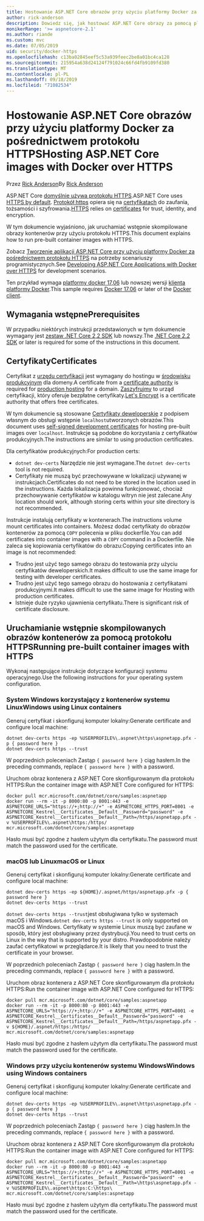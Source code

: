 ```yaml
---
title: Hostowanie ASP.NET Core obrazów przy użyciu platformy Docker za pośrednictwem protokołu HTTPS
author: rick-anderson
description: Dowiedz się, jak hostować ASP.NET Core obrazy za pomocą platformy Docker za pośrednictwem protokołu HTTPS
monikerRange: '>= aspnetcore-2.1'
ms.author: riande
ms.custom: mvc
ms.date: 07/05/2019
uid: security/docker-https
ms.openlocfilehash: c13ba02845eef5c53a939feec2be8a01bc4ca128
ms.sourcegitcommit: 215954a638d24124f791024c66fd4fb9109fd380
ms.translationtype: MT
ms.contentlocale: pl-PL
ms.lasthandoff: 09/18/2019
ms.locfileid: "71082534"
---
```

# <a name="hosting-aspnet-core-images-with-docker-over-https"></a><span data-ttu-id="2415a-103">Hostowanie ASP.NET Core obrazów przy użyciu platformy Docker za pośrednictwem protokołu HTTPS</span><span class="sxs-lookup"><span data-stu-id="2415a-103">Hosting ASP.NET Core images with Docker over HTTPS</span></span>

<span data-ttu-id="2415a-104">Przez [Rick Anderson](https://twitter.com/RickAndMSFT)</span><span class="sxs-lookup"><span data-stu-id="2415a-104">By [Rick Anderson](https://twitter.com/RickAndMSFT)</span></span>

<span data-ttu-id="2415a-105">ASP.NET Core [domyślnie używa protokołu HTTPS](/aspnet/core/security/enforcing-ssl).</span><span class="sxs-lookup"><span data-stu-id="2415a-105">ASP.NET Core uses [HTTPS by default](/aspnet/core/security/enforcing-ssl).</span></span> <span data-ttu-id="2415a-106">[Protokół https](https://en.wikipedia.org/wiki/HTTPS) opiera się na [certyfikatach](https://en.wikipedia.org/wiki/Public_key_certificate) do zaufania, tożsamości i szyfrowania.</span><span class="sxs-lookup"><span data-stu-id="2415a-106">[HTTPS](https://en.wikipedia.org/wiki/HTTPS) relies on [certificates](https://en.wikipedia.org/wiki/Public_key_certificate) for trust, identity, and encryption.</span></span>

<span data-ttu-id="2415a-107">W tym dokumencie wyjaśniono, jak uruchamiać wstępnie skompilowane obrazy kontenerów przy użyciu protokołu HTTPS.</span><span class="sxs-lookup"><span data-stu-id="2415a-107">This document explains how to run pre-built container images with HTTPS.</span></span>

<span data-ttu-id="2415a-108">Zobacz [Tworzenie aplikacji ASP.NET Core przy użyciu platformy Docker za pośrednictwem protokołu HTTPS](https://github.com/dotnet/dotnet-docker/blob/master/samples/aspnetapp/aspnetcore-docker-https-development.md) na potrzeby scenariuszy programistycznych.</span><span class="sxs-lookup"><span data-stu-id="2415a-108">See [Developing ASP.NET Core Applications with Docker over HTTPS](https://github.com/dotnet/dotnet-docker/blob/master/samples/aspnetapp/aspnetcore-docker-https-development.md) for development scenarios.</span></span>

<span data-ttu-id="2415a-109">Ten przykład wymaga [platformy docker 17,06](https://docs.docker.com/release-notes/docker-ce) lub nowszej wersji [klienta platformy Docker](https://www.docker.com/products/docker).</span><span class="sxs-lookup"><span data-stu-id="2415a-109">This sample requires [Docker 17.06](https://docs.docker.com/release-notes/docker-ce) or later of the [Docker client](https://www.docker.com/products/docker).</span></span>

## <a name="prerequisites"></a><span data-ttu-id="2415a-110">Wymagania wstępne</span><span class="sxs-lookup"><span data-stu-id="2415a-110">Prerequisites</span></span>

<span data-ttu-id="2415a-111">W przypadku niektórych instrukcji przedstawionych w tym dokumencie wymagany jest [zestaw .NET Core 2,2 SDK](https://www.microsoft.com/net/download) lub nowszy.</span><span class="sxs-lookup"><span data-stu-id="2415a-111">The [.NET Core 2.2 SDK](https://www.microsoft.com/net/download) or later is required for some of the instructions in this document.</span></span>

## <a name="certificates"></a><span data-ttu-id="2415a-112">Certyfikaty</span><span class="sxs-lookup"><span data-stu-id="2415a-112">Certificates</span></span>

<span data-ttu-id="2415a-113">Certyfikat z [urzędu certyfikacji](https://en.wikipedia.org/wiki/Certificate_authority) jest wymagany do hostingu w [środowisku produkcyjnym](https://blogs.msdn.microsoft.com/webdev/2017/11/29/configuring-https-in-asp-net-core-across-different-platforms/) dla domeny.</span><span class="sxs-lookup"><span data-stu-id="2415a-113">A certificate from a [certificate authority](https://en.wikipedia.org/wiki/Certificate_authority) is required for [production hosting](https://blogs.msdn.microsoft.com/webdev/2017/11/29/configuring-https-in-asp-net-core-across-different-platforms/) for a domain.</span></span>  <span data-ttu-id="2415a-114">[Zaszyfrujmy](https://letsencrypt.org/) to urząd certyfikacji, który oferuje bezpłatne certyfikaty.</span><span class="sxs-lookup"><span data-stu-id="2415a-114">[Let's Encrypt](https://letsencrypt.org/) is a certificate authority that offers free certificates.</span></span>

<span data-ttu-id="2415a-115">W tym dokumencie są stosowane [Certyfikaty deweloperskie](https://en.wikipedia.org/wiki/Self-signed_certificate) z podpisem własnym do obsługi wstępnie `localhost`utworzonych obrazów.</span><span class="sxs-lookup"><span data-stu-id="2415a-115">This document uses [self-signed development certificates](https://en.wikipedia.org/wiki/Self-signed_certificate) for hosting pre-built images over `localhost`.</span></span> <span data-ttu-id="2415a-116">Instrukcje są podobne do korzystania z certyfikatów produkcyjnych.</span><span class="sxs-lookup"><span data-stu-id="2415a-116">The instructions are similar to using production certificates.</span></span>

<span data-ttu-id="2415a-117">Dla certyfikatów produkcyjnych:</span><span class="sxs-lookup"><span data-stu-id="2415a-117">For production certs:</span></span>

* <span data-ttu-id="2415a-118">`dotnet dev-certs` Narzędzie nie jest wymagane.</span><span class="sxs-lookup"><span data-stu-id="2415a-118">The `dotnet dev-certs` tool is not required.</span></span>
* <span data-ttu-id="2415a-119">Certyfikaty nie muszą być przechowywane w lokalizacji używanej w instrukcjach.</span><span class="sxs-lookup"><span data-stu-id="2415a-119">Certificates do not need to be stored in the location used in the instructions.</span></span> <span data-ttu-id="2415a-120">Każda lokalizacja powinna funkcjonować, chociaż przechowywanie certyfikatów w katalogu witryn nie jest zalecane.</span><span class="sxs-lookup"><span data-stu-id="2415a-120">Any location should work, although storing certs within your site directory is not recommended.</span></span>

<span data-ttu-id="2415a-121">Instrukcje instalują certyfikaty w kontenerach.</span><span class="sxs-lookup"><span data-stu-id="2415a-121">The instructions volume mount certificates into containers.</span></span> <span data-ttu-id="2415a-122">Możesz dodać certyfikaty do obrazów kontenerów za pomocą `COPY` polecenia w pliku dockerfile.</span><span class="sxs-lookup"><span data-stu-id="2415a-122">You can add certificates into container images with a `COPY` command in a Dockerfile.</span></span> <span data-ttu-id="2415a-123">Nie zaleca się kopiowania certyfikatów do obrazu:</span><span class="sxs-lookup"><span data-stu-id="2415a-123">Copying certificates into an image is not recommended:</span></span>

* <span data-ttu-id="2415a-124">Trudno jest użyć tego samego obrazu do testowania przy użyciu certyfikatów deweloperskich.</span><span class="sxs-lookup"><span data-stu-id="2415a-124">It makes difficult to use the same image for testing with developer certificates.</span></span>
* <span data-ttu-id="2415a-125">Trudno jest użyć tego samego obrazu do hostowania z certyfikatami produkcyjnymi.</span><span class="sxs-lookup"><span data-stu-id="2415a-125">It makes difficult to use the same image for Hosting with production certificates.</span></span>
* <span data-ttu-id="2415a-126">Istnieje duże ryzyko ujawnienia certyfikatu.</span><span class="sxs-lookup"><span data-stu-id="2415a-126">There is significant risk of certificate disclosure.</span></span>

## <a name="running-pre-built-container-images-with-https"></a><span data-ttu-id="2415a-127">Uruchamianie wstępnie skompilowanych obrazów kontenerów za pomocą protokołu HTTPS</span><span class="sxs-lookup"><span data-stu-id="2415a-127">Running pre-built container images with HTTPS</span></span>

<span data-ttu-id="2415a-128">Wykonaj następujące instrukcje dotyczące konfiguracji systemu operacyjnego.</span><span class="sxs-lookup"><span data-stu-id="2415a-128">Use the following instructions for your operating system configuration.</span></span>

### <a name="windows-using-linux-containers"></a><span data-ttu-id="2415a-129">System Windows korzystający z kontenerów systemu Linux</span><span class="sxs-lookup"><span data-stu-id="2415a-129">Windows using Linux containers</span></span>

<span data-ttu-id="2415a-130">Generuj certyfikat i skonfiguruj komputer lokalny:</span><span class="sxs-lookup"><span data-stu-id="2415a-130">Generate certificate and configure local machine:</span></span>

```dotnetcli
dotnet dev-certs https -ep %USERPROFILE%\.aspnet\https\aspnetapp.pfx -p { password here }
dotnet dev-certs https --trust
```

<span data-ttu-id="2415a-131">W poprzednich poleceniach Zastąp `{ password here }` ciąg hasłem.</span><span class="sxs-lookup"><span data-stu-id="2415a-131">In the preceding commands, replace `{ password here }` with a password.</span></span>

<span data-ttu-id="2415a-132">Uruchom obraz kontenera z ASP.NET Core skonfigurowanym dla protokołu HTTPS:</span><span class="sxs-lookup"><span data-stu-id="2415a-132">Run the container image with ASP.NET Core configured for HTTPS:</span></span>

```console
docker pull mcr.microsoft.com/dotnet/core/samples:aspnetapp
docker run --rm -it -p 8000:80 -p 8001:443 -e ASPNETCORE_URLS="https://+;http://+" -e ASPNETCORE_HTTPS_PORT=8001 -e ASPNETCORE_Kestrel__Certificates__Default__Password="password" -e ASPNETCORE_Kestrel__Certificates__Default__Path=/https/aspnetapp.pfx -v %USERPROFILE%\.aspnet\https:/https/ mcr.microsoft.com/dotnet/core/samples:aspnetapp
```

<span data-ttu-id="2415a-133">Hasło musi być zgodne z hasłem użytym dla certyfikatu.</span><span class="sxs-lookup"><span data-stu-id="2415a-133">The password must match the password used for the certificate.</span></span>

### <a name="macos-or-linux"></a><span data-ttu-id="2415a-134">macOS lub Linux</span><span class="sxs-lookup"><span data-stu-id="2415a-134">macOS or Linux</span></span>

<span data-ttu-id="2415a-135">Generuj certyfikat i skonfiguruj komputer lokalny:</span><span class="sxs-lookup"><span data-stu-id="2415a-135">Generate certificate and configure local machine:</span></span>

```dotnetcli
dotnet dev-certs https -ep ${HOME}/.aspnet/https/aspnetapp.pfx -p { password here }
dotnet dev-certs https --trust
```

<span data-ttu-id="2415a-136">`dotnet dev-certs https --trust`jest obsługiwana tylko w systemach macOS i Windows.</span><span class="sxs-lookup"><span data-stu-id="2415a-136">`dotnet dev-certs https --trust` is only supported on macOS and Windows.</span></span> <span data-ttu-id="2415a-137">Certyfikaty w systemie Linux muszą być zaufane w sposób, który jest obsługiwany przez dystrybucji.</span><span class="sxs-lookup"><span data-stu-id="2415a-137">You need to trust certs on Linux in the way that is supported by your distro.</span></span> <span data-ttu-id="2415a-138">Prawdopodobnie należy zaufać certyfikatowi w przeglądarce.</span><span class="sxs-lookup"><span data-stu-id="2415a-138">It is likely that you need to trust the certificate in your browser.</span></span>

<span data-ttu-id="2415a-139">W poprzednich poleceniach Zastąp `{ password here }` ciąg hasłem.</span><span class="sxs-lookup"><span data-stu-id="2415a-139">In the preceding commands, replace `{ password here }` with a password.</span></span>

<span data-ttu-id="2415a-140">Uruchom obraz kontenera z ASP.NET Core skonfigurowanym dla protokołu HTTPS:</span><span class="sxs-lookup"><span data-stu-id="2415a-140">Run the container image with ASP.NET Core configured for HTTPS:</span></span>

```console
docker pull mcr.microsoft.com/dotnet/core/samples:aspnetapp
docker run --rm -it -p 8000:80 -p 8001:443 -e ASPNETCORE_URLS="https://+;http://+" -e ASPNETCORE_HTTPS_PORT=8001 -e ASPNETCORE_Kestrel__Certificates__Default__Password="password" -e ASPNETCORE_Kestrel__Certificates__Default__Path=/https/aspnetapp.pfx -v ${HOME}/.aspnet/https:/https/ mcr.microsoft.com/dotnet/core/samples:aspnetapp
```

<span data-ttu-id="2415a-141">Hasło musi być zgodne z hasłem użytym dla certyfikatu.</span><span class="sxs-lookup"><span data-stu-id="2415a-141">The password must match the password used for the certificate.</span></span>

### <a name="windows-using-windows-containers"></a><span data-ttu-id="2415a-142">Windows przy użyciu kontenerów systemu Windows</span><span class="sxs-lookup"><span data-stu-id="2415a-142">Windows using Windows containers</span></span>

<span data-ttu-id="2415a-143">Generuj certyfikat i skonfiguruj komputer lokalny:</span><span class="sxs-lookup"><span data-stu-id="2415a-143">Generate certificate and configure local machine:</span></span>

```dotnetcli
dotnet dev-certs https -ep %USERPROFILE%\.aspnet\https\aspnetapp.pfx -p { password here }
dotnet dev-certs https --trust
```

<span data-ttu-id="2415a-144">W poprzednich poleceniach Zastąp `{ password here }` ciąg hasłem.</span><span class="sxs-lookup"><span data-stu-id="2415a-144">In the preceding commands, replace `{ password here }` with a password.</span></span>

<span data-ttu-id="2415a-145">Uruchom obraz kontenera z ASP.NET Core skonfigurowanym dla protokołu HTTPS:</span><span class="sxs-lookup"><span data-stu-id="2415a-145">Run the container image with ASP.NET Core configured for HTTPS:</span></span>

```console
docker pull mcr.microsoft.com/dotnet/core/samples:aspnetapp
docker run --rm -it -p 8000:80 -p 8001:443 -e ASPNETCORE_URLS="https://+;http://+" -e ASPNETCORE_HTTPS_PORT=8001 -e ASPNETCORE_Kestrel__Certificates__Default__Password="password" -e ASPNETCORE_Kestrel__Certificates__Default__Path=\https\aspnetapp.pfx -v %USERPROFILE%\.aspnet\https:C:\https\ mcr.microsoft.com/dotnet/core/samples:aspnetapp
```

<span data-ttu-id="2415a-146">Hasło musi być zgodne z hasłem użytym dla certyfikatu.</span><span class="sxs-lookup"><span data-stu-id="2415a-146">The password must match the password used for the certificate.</span></span>